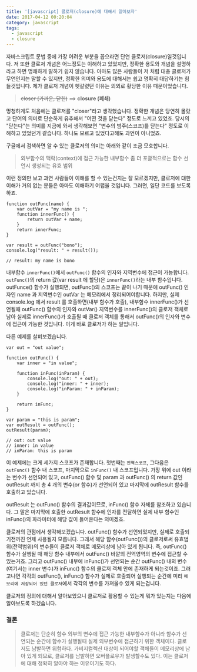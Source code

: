 ```yaml
---
title: '[javascript] 클로저(closure)에 대해서 알아보자'
date: 2017-04-12 00:20:04
category: javascript
tags:
  - javascript
  - closure
---
```


자바스크립트 문법 중에 가장 어려운 부분을 꼽으라면 단연 클로저(closure)일것입니다. 저 또한 클로저 개념은 어느정도는 이해하고 있었지만, 정확한 용도와 개념을 설명하라고 하면 명쾌하게 말하기 쉽지 않습니다. 아마도 많은 사람들이 저 처럼 대충 클로저가 무언인지는 말할 수 있지만, 정확한 의미와 용도에 대해서는 쉽고 명확히 대답하기는 힘들것입니다. 제가 클로저 개념이 헷갈렸던 이유는 의외로 황당한 이유 때문이었습니다.

> ~~closer (가까운, 닫힌)~~ ==> **closure (폐쇄)**

멍청하게도 처음에는 클로저를 "closer"라고 생각했습니다. 정확한 개념은 당연히 몰랐고 단어의 의미로 단순하게 유추해서 "어떤 것을 닫는다" 정도로 느끼고 있었죠. 당시의 "닫는다"는 의미를 지금에 와서 생각해보면 "변수의 범주(스코프)를 닫는다" 정도로 이해하고 있었던거 같습니다. 하나도 모르고 있었다고해도 과언이 아니었죠.

구글에서 검색하면 알 수 있는 클로저의 의미는 아래와 같이 조금 모호합니다.

> 외부함수의 맥락(context)에 접근 가능한 내부함수
> 좀 더 포괄적으로는 함수 선언시 생성되는 유효 범위

이런 정의만 보고 과연 사람들이 이해를 할 수 있는건지는 잘 모르겠지만, 클로저에 대한 이해가 거의 없는 분들은 아마도 이해하기 어렵울 것입니다. 그러면, 일단 코드를 보도록 하죠.

```
function outFunc(name) {
	var outVar = "my name is ";
	function innerFunc() {
		return outVar + name;
	}
	return innerFunc;
}

var result = outFunc("bono");
console.log("result: " + result());

// result: my name is bono
```

내부함수 `innerFunc()`에서 `outFunc()` 함수의 인자와 지역변수에 접근이 가능합니다. `outFunc()`의 return 값(var result 에 할당)은 `innerFunc()`라는 내부 함수입니다. outFunce() 함수가 실행되면, outFunc()의 스코프는 끝이 나기 때문에 outFunc() 인자인 name 과 지역변수인 outVar 는 메모리에서 정리되어야합니다. 하지만, 실제 console.log 에서 result 를 호출하면(내부 함수가 호출), 내부함수 innerFunc()가 선언될때 outFunc() 함수의 인자와 outVar() 지역변수를 innerFunc()의 클로저 객체로 남아 실제로 innerFunc()가 호출될 때 클로저 객체를 통해서 outFunc()의 인자와 변수에 접근이 가능한 것입니다. 이게 바로 클로저가 하는 일입니다.

다른 예제를 살펴보겠습니다.

```
var out = "out value";

function outFunc() {
	var inner = "in value";

	function inFunc(inParam) {
		console.log("out: " + out);
		console.log("inner: " + inner);
		console.log("inParam: " + inParam);
	}

	return inFunc;
}

var param = "this is param";
var outResult = outFunc();
outResult(param);

// out: out value
// inner: in value
// inParam: this is param
```

이 예제에는 크게 세가지 스코프가 존재합니다. 첫번째는 `전역스코프`, 그다음은 `outFunc()` 함수 내 스코프, 마지막으로 `inFunc()` 내 스코프입니다. 가장 위에 out 이라는 변수가 선언되어 있고, outFunc() 함수 및 param 과 outFunc() 의 return 값인 outResult 까지 총 4 개의 변수(or 함수)가 선언되어 있고 마지막에 outResult 함수를 호출하고 있습니다.

outResult 는 outFunc() 함수의 결과값이므로, inFunc() 함수 자체를 참조하고 있습니다. 그 말은 마지막에 호출한 outResult 함수에 인자를 전달하면 실제 내부 함수인 inFunc()의 파라미터에 해당 값이 들어온다는 의미겠죠.

클로저의 관점에서 생각해보겠습니다. outFunc() 함수가 선언되었지만, 실제로 호출되기전까진 언제 사용될지 모릅니다. 그래서 해당 함수(outFunc())의 클로저로써 유효범위(전역범위)의 변수들이 클로저 객체로 메모리상에 남아 있게 됩니다. 즉, outFunc() 함수가 실행될 때 해당 함수 내부에서 outFunc() 바깥의 전역영역의 변수에 접근할 수 있는거죠. 그리고 outFunc() 내부에 inFunc()가 선언되는 순간 outFunc() 내의 변수(여기서는 inner 변수)가 inFunc() 함수의 클로저 객체 안에 존재하게 되는것이죠. 그러고나면 각각의 outFunc(), inFunc() 함수가 실제로 호출되어 실행되는 순간에 미리 `메모리에 저장되어 있던 클로저`에서 각각의 변수를 가져올수 있게 되는겁니다.

클로저의 정의에 대해서 알아보았으니 클로저로 활용할 수 있는게 뭐가 있는지는 다음에 알아보도록 하겠습니다.

### 결론

> 클로저는 단순히 함수 외부의 변수에 접근 가능한 내부함수가 아니라 함수가 선언되는 순간에 함수가 실행될때 실제 외부변수에 접근하기 위한 객체이다.
> 클로저도 남발하면 위험하다. 가비지컬렉션 대상이 되어야할 객체들이 메모리상에 남아 있게 되므로, 클로저를 남발하면 오버플로우가 발생할수도 있다. 이는 클로저에 대해 정확히 알아야 하는 이유이기도 하다.
